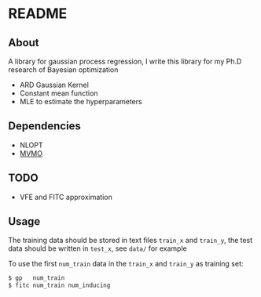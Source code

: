 # README

## About

A library for gaussian process regression, I write this library for my Ph.D research of Bayesian optimization

- ARD Gaussian Kernel
- Constant mean function
- MLE to estimate the hyperparameters

## Dependencies

- NLOPT
- [MVMO](https://github.com/Alaya-in-Matrix/MVMO)

## TODO

- VFE and FITC approximation


## Usage

The training data should be stored in text files `train_x` and `train_y`, the test data should be written in `test_x`, see `data/` for example

To use the first `num_train` data in the `train_x` and `train_y` as training set:

```bash
$ gp   num_train
$ fitc num_train num_inducing
```

